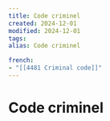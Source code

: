 ```yaml
---
title: Code criminel
created: 2024-12-01
modified: 2024-12-01
tags: 
alias: Code criminel

french:
- "[[4481 Criminal code]]"
---
```

# Code criminel
